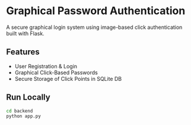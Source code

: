 # Graphical Password Authentication

A secure graphical login system using image-based click authentication built with Flask.

## Features
- User Registration & Login
- Graphical Click-Based Passwords
- Secure Storage of Click Points in SQLite DB

## Run Locally
```bash
cd backend
python app.py
